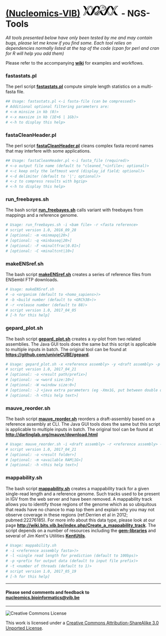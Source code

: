 [(Nucleomics-VIB)](https://github.com/Nucleomics-VIB)
![ngs-tools](ngstools.png) - NGS-Tools
==========

*All tools presented below have only been tested by me and may contain bugs, please let me know if you find some. Each tool relies on dependencies normally listed at the top of the code (cpan for perl and cran for R will help you add them)*

Please refer to the accompanying **[wiki](https://github.com/Nucleomics-VIB/ngs-tools/wiki)** for examples and workflows.

### **fastastats.pl**

The perl script **[fastastats.pl](fastastats.pl)** compute simple length statistics on a multi-fasta file.
```bash
## Usage: fastastats.pl <-i fasta-file (can be compressed)>
# Additional optional filtering parameters are:
# <-m minsize in kb (0)>
# <-x maxsize in kb (1E+6 | 1Gb)>
# <-h to display this help>
```

### **fastaCleanHeader.pl**

The perl script **[fastaCleanHeader.pl](fastaCleanHeader.pl)** cleans complex fasta record names that may interfere with some applications.

```bash
## Usage: fastaCleanHeader.pl <-i fasta_file (required)>
# <-o output file name (default to "cleaned_"<infile>; optional)>
# <-c keep only the leftmost word (display_id field; optional)>
# <-d delimiter (default to '|'; optional)>
# <-z to compress results with bgzip>
# <-h to display this help>
```

### **run_freebayes.sh**

The bash script **[run_freebayes.sh](run_freebayes.sh)** calls variant with freebayes from mappings and a reference genome.
```bash
# Usage: run_freebayes.sh -i <bam file> -r <fasta reference>
# script version 1.0, 2016_09_28
# [optional: -m <minmapq|20>]
# [optional: -q <minbaseq|20>]
# [optional: -F <minaltfrac|0.01>]
# [optional: -C <minaltcnt|10>]
```

### **makeENSref.sh**

The bash script **[makeENSref.sh](makeENSref.sh)** creates a series of reference files from ENSembl FTP downloads.
```bash
# Usage: makeENSref.sh
# -o <organism (default to <homo_sapiens>)> 
# -b <build number (default to <GRCh38>)> 
# -r <release number (default to 88)>
# script version 1.0, 2017_04_05
# [-h for this help]
```

### **gepard_plot.sh**

The bash script **[gepard_plot.sh](gepard_plot.sh)** creates a xy-plot from two related assemblies. The Java GUI tools does the same but this script is applicable to multiple inputs in batch. The original tool can be found at **https://github.com/univieCUBE/gepard**.
```bash
# Usage: gepard_plot.sh -x <reference assembly> -y <draft assembly> -p <path to gepard.jar and matrices>
# script version 1.0, 2017_04_21
# [optional: -o <result path/prefix>]
# [optional: -w <word size:10>]
# [optional: -W <window size:0>]
# [optional: -J <java extra parameters (eg -Xmx1G, put between double quotes if it contains spaces)>
# [optional: -h <this help text>]
```

### **mauve_reorder.sh**

The bash script **[mauve_reorder.sh](mauve_reorder.sh)** reorders a draft-assembly based on a reference assembly at CLI. The Java GUI tools does the same but this script is applicable to multiple inputs in batch. The original tool can be found at **http://darlinglab.org/mauve/download.html**
```bash
# Usage: mauve_reorder.sh -i <draft assembly> -r <reference assembly> -p <mauve path>
# script version 1.0, 2017_04_21
# [optional: -o <result folder>]
# [optional: -m <available RAM|1G>]
# [optional: -h <this help text>]
```

### **mappability.sh**

The bash script **[mappability.sh](mappability.sh)** creates a mappability track for a given single-read length and a reference genome. Such tracks used to be present in IGV from the web server and have been removed. A mappability track allows you to identify those regions of the genome which as so ubiquitous that reads have no chance to map top them and explain why you may not observe coverage in these regions (ref:Derrien et al in 2012; pubmed:22276185). For more info about this data type, please look at our page **http://wiki.bits.vib.be/index.php/Create_a_mappability_track**. The script depends on a number of resources including the **[gem-libraries](http://algorithms.cnag.cat/wiki/The_GEM_library)** and several of Jim Kent's Utilities **[KentUtils](https://github.com/ENCODE-DCC/kentUtils)**.

```bash
# Usage: mappability.sh
# -i <reference assembly fasta>)> 
# -l <single read length for prediction (default to 100bps)>
# -p <prefix for output data (default to input file prefix)>
# -t <number of threads (default to 1)> 
# script version 1.0, 2017_05_19
# [-h for this help]
```

<hr>

<h4>Please send comments and feedback to <a href="mailto:nucleomics.bioinformatics@vib.be">nucleomics.bioinformatics@vib.be</a></h4>

<hr>

![Creative Commons License](http://i.creativecommons.org/l/by-sa/3.0/88x31.png?raw=true)

This work is licensed under a [Creative Commons Attribution-ShareAlike 3.0 Unported License](http://creativecommons.org/licenses/by-sa/3.0/).
